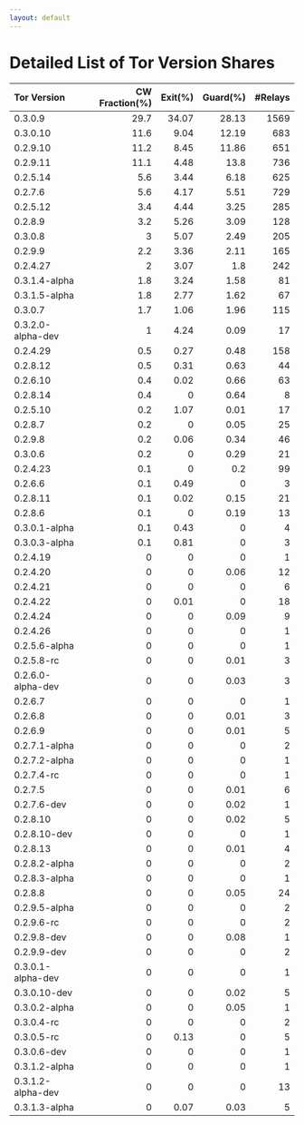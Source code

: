 ```yaml
---
layout: default
---
```



# Detailed List of Tor Version Shares

| Tor Version       |   CW Fraction(%) |   Exit(%) |   Guard(%) |   #Relays |
|:------------------|-----------------:|----------:|-----------:|----------:|
| 0.3.0.9           |             29.7 |     34.07 |      28.13 |      1569 |
| 0.3.0.10          |             11.6 |      9.04 |      12.19 |       683 |
| 0.2.9.10          |             11.2 |      8.45 |      11.86 |       651 |
| 0.2.9.11          |             11.1 |      4.48 |      13.8  |       736 |
| 0.2.5.14          |              5.6 |      3.44 |       6.18 |       625 |
| 0.2.7.6           |              5.6 |      4.17 |       5.51 |       729 |
| 0.2.5.12          |              3.4 |      4.44 |       3.25 |       285 |
| 0.2.8.9           |              3.2 |      5.26 |       3.09 |       128 |
| 0.3.0.8           |              3   |      5.07 |       2.49 |       205 |
| 0.2.9.9           |              2.2 |      3.36 |       2.11 |       165 |
| 0.2.4.27          |              2   |      3.07 |       1.8  |       242 |
| 0.3.1.4-alpha     |              1.8 |      3.24 |       1.58 |        81 |
| 0.3.1.5-alpha     |              1.8 |      2.77 |       1.62 |        67 |
| 0.3.0.7           |              1.7 |      1.06 |       1.96 |       115 |
| 0.3.2.0-alpha-dev |              1   |      4.24 |       0.09 |        17 |
| 0.2.4.29          |              0.5 |      0.27 |       0.48 |       158 |
| 0.2.8.12          |              0.5 |      0.31 |       0.63 |        44 |
| 0.2.6.10          |              0.4 |      0.02 |       0.66 |        63 |
| 0.2.8.14          |              0.4 |      0    |       0.64 |         8 |
| 0.2.5.10          |              0.2 |      1.07 |       0.01 |        17 |
| 0.2.8.7           |              0.2 |      0    |       0.05 |        25 |
| 0.2.9.8           |              0.2 |      0.06 |       0.34 |        46 |
| 0.3.0.6           |              0.2 |      0    |       0.29 |        21 |
| 0.2.4.23          |              0.1 |      0    |       0.2  |        99 |
| 0.2.6.6           |              0.1 |      0.49 |       0    |         3 |
| 0.2.8.11          |              0.1 |      0.02 |       0.15 |        21 |
| 0.2.8.6           |              0.1 |      0    |       0.19 |        13 |
| 0.3.0.1-alpha     |              0.1 |      0.43 |       0    |         4 |
| 0.3.0.3-alpha     |              0.1 |      0.81 |       0    |         3 |
| 0.2.4.19          |              0   |      0    |       0    |         1 |
| 0.2.4.20          |              0   |      0    |       0.06 |        12 |
| 0.2.4.21          |              0   |      0    |       0    |         6 |
| 0.2.4.22          |              0   |      0.01 |       0    |        18 |
| 0.2.4.24          |              0   |      0    |       0.09 |         9 |
| 0.2.4.26          |              0   |      0    |       0    |         1 |
| 0.2.5.6-alpha     |              0   |      0    |       0    |         1 |
| 0.2.5.8-rc        |              0   |      0    |       0.01 |         3 |
| 0.2.6.0-alpha-dev |              0   |      0    |       0.03 |         3 |
| 0.2.6.7           |              0   |      0    |       0    |         1 |
| 0.2.6.8           |              0   |      0    |       0.01 |         3 |
| 0.2.6.9           |              0   |      0    |       0.01 |         5 |
| 0.2.7.1-alpha     |              0   |      0    |       0    |         2 |
| 0.2.7.2-alpha     |              0   |      0    |       0    |         1 |
| 0.2.7.4-rc        |              0   |      0    |       0    |         1 |
| 0.2.7.5           |              0   |      0    |       0.01 |         6 |
| 0.2.7.6-dev       |              0   |      0    |       0.02 |         1 |
| 0.2.8.10          |              0   |      0    |       0.02 |         5 |
| 0.2.8.10-dev      |              0   |      0    |       0    |         1 |
| 0.2.8.13          |              0   |      0    |       0.01 |         4 |
| 0.2.8.2-alpha     |              0   |      0    |       0    |         2 |
| 0.2.8.3-alpha     |              0   |      0    |       0    |         1 |
| 0.2.8.8           |              0   |      0    |       0.05 |        24 |
| 0.2.9.5-alpha     |              0   |      0    |       0    |         2 |
| 0.2.9.6-rc        |              0   |      0    |       0    |         2 |
| 0.2.9.8-dev       |              0   |      0    |       0.08 |         1 |
| 0.2.9.9-dev       |              0   |      0    |       0    |         2 |
| 0.3.0.1-alpha-dev |              0   |      0    |       0    |         1 |
| 0.3.0.10-dev      |              0   |      0    |       0.02 |         5 |
| 0.3.0.2-alpha     |              0   |      0    |       0.05 |         1 |
| 0.3.0.4-rc        |              0   |      0    |       0    |         2 |
| 0.3.0.5-rc        |              0   |      0.13 |       0    |         5 |
| 0.3.0.6-dev       |              0   |      0    |       0    |         1 |
| 0.3.1.2-alpha     |              0   |      0    |       0    |         1 |
| 0.3.1.2-alpha-dev |              0   |      0    |       0    |        13 |
| 0.3.1.3-alpha     |              0   |      0.07 |       0.03 |         5 |